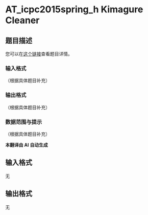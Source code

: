 # AT_icpc2015spring_h Kimagure Cleaner

## 题目描述

您可以在[这个链接](https://atcoder.jp/contests/jag2015spring/tasks/icpc2015spring_h)查看题目详情。

### 输入格式

（根据具体题目补充）

### 输出格式

（根据具体题目补充）

### 数据范围与提示

（根据具体题目补充）

 **本翻译由 AI 自动生成**

## 输入格式

无

## 输出格式

无